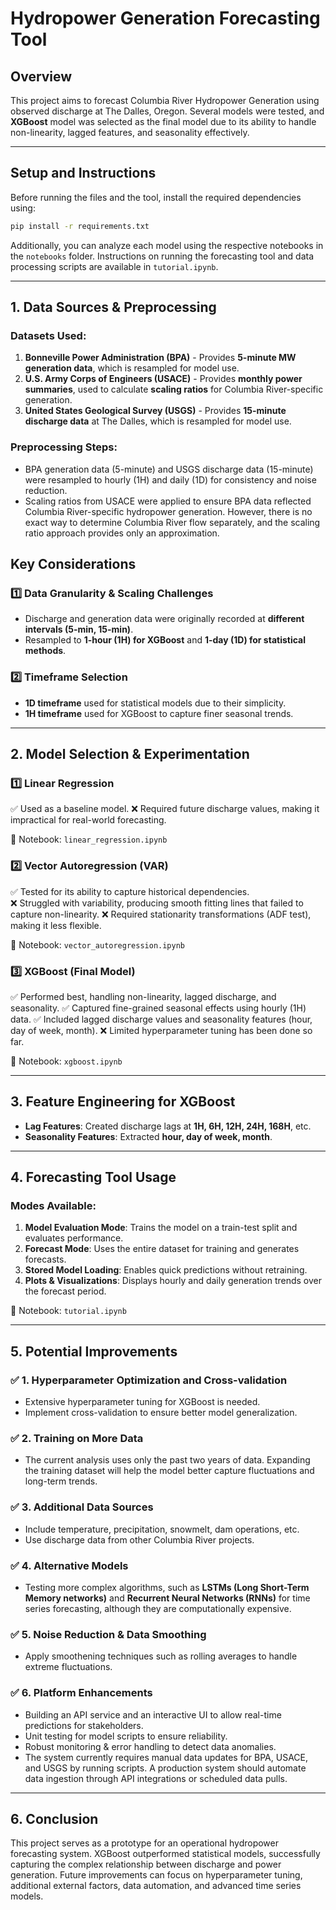 # **Hydropower Generation Forecasting Tool**

## **Overview**
This project aims to forecast Columbia River Hydropower Generation using observed discharge at The Dalles, Oregon. Several models were tested, and **XGBoost** model was selected as the final model due to its ability to handle non-linearity, lagged features, and seasonality effectively.

---
## **Setup and Instructions**
Before running the files and the tool, install the required dependencies using:
```bash
pip install -r requirements.txt
```

Additionally, you can analyze each model using the respective notebooks in the `notebooks` folder. Instructions on running the forecasting tool and data processing scripts are available in `tutorial.ipynb`.

---
## **1. Data Sources & Preprocessing**
### **Datasets Used:**
1. **Bonneville Power Administration (BPA)** - Provides **5-minute MW generation data**, which is resampled for model use.
2. **U.S. Army Corps of Engineers (USACE)** - Provides **monthly power summaries**, used to calculate **scaling ratios** for Columbia River-specific generation.
3. **United States Geological Survey (USGS)** - Provides **15-minute discharge data** at The Dalles, which is resampled for model use.

### **Preprocessing Steps:**
- BPA generation data (5-minute) and USGS discharge data (15-minute) were resampled to hourly (1H) and daily (1D) for consistency and noise reduction.
- Scaling ratios from USACE were applied to ensure BPA data reflected Columbia River-specific hydropower generation. However, there is no exact way to determine Columbia River flow separately, and the scaling ratio approach provides only an approximation.

## **Key Considerations**
### **1️⃣ Data Granularity & Scaling Challenges**
- Discharge and generation data were originally recorded at **different intervals (5-min, 15-min)**.
- Resampled to **1-hour (1H) for XGBoost** and **1-day (1D) for statistical methods**.

### **2️⃣ Timeframe Selection**
- **1D timeframe** used for statistical models due to their simplicity.
- **1H timeframe** used for XGBoost to capture finer seasonal trends.

---
## **2. Model Selection & Experimentation**
### **1️⃣ Linear Regression**
✅ Used as a baseline model.
❌ Required future discharge values, making it impractical for real-world forecasting.

📌 Notebook: `linear_regression.ipynb`

### **2️⃣ Vector Autoregression (VAR)**
✅ Tested for its ability to capture historical dependencies.   
❌ Struggled with variability, producing smooth fitting lines that failed to capture non-linearity. 
❌ Required stationarity transformations (ADF test), making it less flexible.

📌 Notebook: `vector_autoregression.ipynb`

### **3️⃣ XGBoost (Final Model)**
✅ Performed best, handling non-linearity, lagged discharge, and seasonality.
✅ Captured fine-grained seasonal effects using hourly (1H) data.
✅ Included lagged discharge values and seasonality features (hour, day of week, month).
❌ Limited hyperparameter tuning has been done so far.

📌 Notebook: `xgboost.ipynb`

---
## **3. Feature Engineering for XGBoost**
- **Lag Features**: Created discharge lags at **1H, 6H, 12H, 24H, 168H**, etc.
- **Seasonality Features**: Extracted **hour, day of week, month**.

---
## **4. Forecasting Tool Usage**
### **Modes Available:**
1. **Model Evaluation Mode**: Trains the model on a train-test split and evaluates performance.
2. **Forecast Mode**: Uses the entire dataset for training and generates forecasts.
3. **Stored Model Loading**: Enables quick predictions without retraining.
4. **Plots & Visualizations**: Displays hourly and daily generation trends over the forecast period.

📌 Notebook: `tutorial.ipynb`

---
## **5. Potential Improvements**
### ✅ **1. Hyperparameter Optimization and Cross-validation**
- Extensive hyperparameter tuning for XGBoost is needed.
- Implement cross-validation to ensure better model generalization.

### ✅ **2. Training on More Data**
- The current analysis uses only the past two years of data. Expanding the training dataset will help the model better capture fluctuations and long-term trends.

### ✅ **3. Additional Data Sources**
- Include temperature, precipitation, snowmelt, dam operations, etc.
- Use discharge data from other Columbia River projects.

### ✅ **4. Alternative Models**
- Testing more complex algorithms, such as **LSTMs (Long Short-Term Memory networks)** and **Recurrent Neural Networks (RNNs)** for time series forecasting, although they are computationally expensive.

### ✅ **5. Noise Reduction & Data Smoothing**
- Apply smoothening techniques such as rolling averages to handle extreme fluctuations.

### ✅ **6. Platform Enhancements**
- Building an API service and an interactive UI to allow real-time predictions for stakeholders.
- Unit testing for model scripts to ensure reliability.
- Robust monitoring & error handling to detect data anomalies.
- The system currently requires manual data updates for BPA, USACE, and USGS by running scripts. A production system should automate data ingestion through API integrations or scheduled data pulls.

---
## **6. Conclusion**
This project serves as a prototype for an operational hydropower forecasting system. XGBoost outperformed statistical models, successfully capturing the complex relationship between discharge and power generation. Future improvements can focus on hyperparameter tuning, additional external factors, data automation, and advanced time series models.